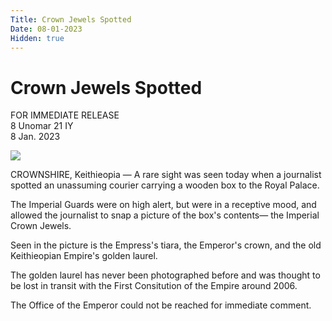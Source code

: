 ```yaml
---
Title: Crown Jewels Spotted
Date: 08-01-2023
Hidden: true
---
```


# Crown Jewels Spotted

FOR IMMEDIATE RELEASE  
8 Unomar 21 IY  
8 Jan. 2023  

<img class="img" src="/assets/crown-jewels.png">

CROWNSHIRE, Keithieopia — A rare sight was seen today when a journalist spotted an unassuming courier carrying a wooden box to the Royal Palace.

The Imperial Guards were on high alert, but were in a receptive mood, and allowed the journalist to snap a picture of the box's contents— the Imperial Crown Jewels.

Seen in the picture is the Empress's tiara, the Emperor's crown, and the old Keithieopian Empire's golden laurel. 

The golden laurel has never been photographed before and was thought to be lost in transit with the First Consitution of the Empire around 2006. 

The Office of the Emperor could not be reached for immediate comment.